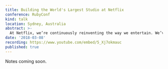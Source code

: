 ```yaml
---
title: Building the World's Largest Studio at Netflix
conference: RubyConf
kind: talk
location: Sydney, Australia
abstract: >-
  At Netflix, we’re continuously reinventing the way we entertain. We’ve sent DVDs in the mail, pioneered streaming video, and now we’re doing it all over again. In this talk, we’ll learn how Ruby helps the "teams behind the streams" create and produce billions of dollars of original content.
date: '2018-03-08'
recording: https://www.youtube.com/embed/5_Xj7okmauc
published: true
---
```


Notes coming soon.